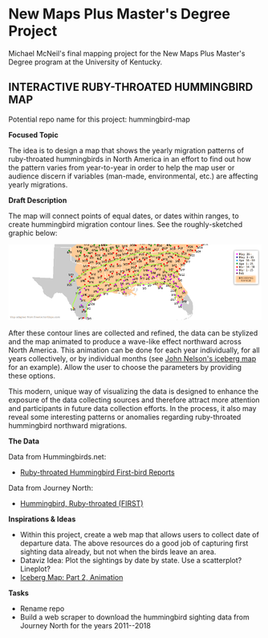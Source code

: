 # New Maps Plus Master's Degree Project
Michael McNeil's final mapping project for the New Maps Plus Master's Degree program at the University of Kentucky.

## INTERACTIVE RUBY-THROATED HUMMINGBIRD MAP

Potential repo name for this project: hummingbird-map 

**Focused Topic**

The idea is to design a map that shows the yearly migration patterns of ruby-throated hummingbirds in North America in an effort to find out how the pattern varies from year-to-year in order to help the map user or audience discern if variables (man-made, environmental, etc.) are affecting yearly migrations.

**Draft Description**

The map will connect points of equal dates, or dates within ranges, to create hummingbird migration contour lines. See the roughly-sketched graphic below:

![hummingbird contours](/images/hbird-contours.png "Hummingbird Contours Map")

After these contour lines are collected and refined, the data can be stylized and the map animated to produce a wave-like effect northward across North America. This animation can be done for each year individually, for all years collectively, or by individual months (see [John Nelson's iceberg map](https://www.esri.com/arcgis-blog/products/arcgis-pro/mapping/iceberg-map-part-2-animation/) for an example). Allow the user to choose the parameters by providing these options. 

This modern, unique way of visualizing the data is designed to enhance the exposure of the data collecting sources and therefore attract more attention and participants in future data collection efforts. In the process, it also may reveal some interesting patterns or anomalies regarding ruby-throated hummingbird northward migrations.

**The Data**

Data from Hummingbirds.net:

  * [Ruby-throated Hummingbird First-bird Reports](http://www.hummingbirds.net/map.html)
  
Data from Journey North:

  * [Hummingbird, Ruby-throated (FIRST)](https://maps.journeynorth.org/map/?map=hummingbird-ruby-throated-first&year=2019)
  
**Inspirations & Ideas**

  * Within this project, create a web map that allows users to collect date of departure data. The above resources do a good job of capturing first sighting data already, but not when the birds leave an area.
  * Dataviz Idea: Plot the sightings by date by state. Use a scatterplot? Lineplot?  
  * [Iceberg Map: Part 2, Animation](https://www.esri.com/arcgis-blog/products/arcgis-pro/mapping/iceberg-map-part-2-animation/)
  
**Tasks**

  * Rename repo 
  * Build a web scraper to download the hummingbird sighting data from Journey North for the years 2011--2018

